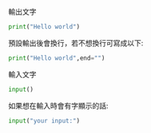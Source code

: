 輸出文字
```python
print("Hello world")
```
預設輸出後會換行，若不想換行可寫成以下:
```python
print("Hello world",end="")
```
</n></n>
輸入文字
```python
input()
```
如果想在輸入時會有字顯示的話:
```python
input("your input:")
```

